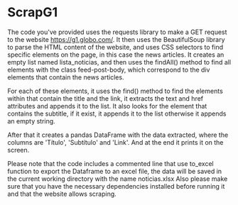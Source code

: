 # ScrapG1
The code you've provided uses the requests library to make a GET request to the website https://g1.globo.com/. It then uses the BeautifulSoup library to parse the HTML content of the website, and uses CSS selectors to find specific elements on the page, in this case the news articles.
It creates an empty list named lista_noticias, and then uses the findAll() method to find all elements with the class feed-post-body, which correspond to the div elements that contain the news articles.

For each of these elements, it uses the find() method to find the elements within that contain the title and the link, it extracts the text and href attributes and appends it to the list. It also looks for the element that contains the subtitle, if it exist, it appends it to the list otherwise it appends an empty string.

After that it creates a pandas DataFrame with the data extracted, where the columns are 'Título', 'Subtítulo' and 'Link'. And at the end it prints it on the screen.

Please note that the code includes a commented line that use to_excel function to export the Dataframe to an excel file, the data will be saved in the current working directory with the name noticias.xlsx
Also please make sure that you have the necessary dependencies installed before running it and that the website allows scraping.
